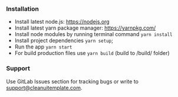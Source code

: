### Installation ###

* Install latest node.js: https://nodejs.org​
* Install latest yarn package manager: https://yarnpkg.com/​
* Install node modules by running terminal command `yarn install`
* Install project dependencies `yarn setup`;
* Run the app `yarn start`
* For build production files use `yarn build` (build to /build/ folder)


### Support ###

Use GitLab Issues section for tracking bugs or write to [support@cleanuitemplate.com](mailto:support@cleanuitemplate.com).